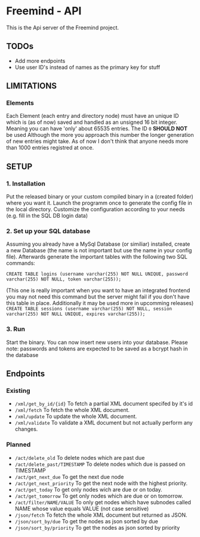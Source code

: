 # Freemind - API
This is the Api server of the Freemind project.

## TODOs
- Add more endpoints
- Use user ID's instead of names as the primary key for stuff

## LIMITATIONS
### Elements
Each Element (each entry and directory node) must have an unique ID which is
(as of now) saved and handled as an unsigned 16 bit integer. Meaning you can
have 'only' about 65535 entries. The ID `0` **SHOULD NOT** be used Although
the more you approach this number the longer generation of new entries might
take. As of now I don't think that anyone needs more than 1000 entries
registred at once.

## SETUP
### 1. Installation
Put the released binary or your custom compiled binary
in a (created folder) where you want it. Launch the
programm once to generate the config file in the local
directory. Customize the configuration according to your
needs (e.g. fill in the SQL DB login data)

### 2. Set up your SQL database
Assuming you already have a MySql Database (or similiar)
installed, create a new Database (the name is not important
but use the name in your config file). Afterwards generate
the important tables with the following two SQL commands:

`CREATE TABLE logins (username varchar(255) NOT NULL UNIQUE, password varchar(255) NOT NULL, token varchar(255));`

(This one is really important when you want to have an integrated frontend
you may not need this command but the server might fail if you don't have this
table in place. Additionally it may be used more in upcomming releases)
`CREATE TABLE sessions (username varchar(255) NOT NULL, session varchar(255) NOT NULL UNIQUE, expires varchar(255));`

### 3. Run
Start the binary. You can now insert new users into your database.
Please note: passwords and tokens are expected to be saved as a
bcrypt hash in the database

## Endpoints
### Existing
- `/xml/get_by_id/{id}` To fetch a partial XML document specifed by it's id
- `/xml/fetch` To fetch the whole XML document.
- `/xml/update` To update the whole XML document.
- `/xml/validate` To validate a XML document but not actually perform any changes.

### Planned
- `/act/delete_old` To delete nodes which are past due
- `/act/delete_past/TIMESTAMP` To delete nodes which due is passed on TIMESTAMP
- `/act/get_next_due` To get the next due node
- `/act/get_next_priority` To get the next node with the highest priority.
- `/act/get_today` To get only nodes wich are due or on today.
- `/act/get_tomorrow` To get only nodes which are due or on tomorrow.
- `/act/filter/NAME/VALUE` To only get nodes which have subnodes called NAME whose value equals VALUE (not case sensitive)
- `/json/fetch` To fetch the whole XML document but returned as JSON.
- `/json/sort_by/due` To get the nodes as json sorted by due
- `/json/sort_by/priority` To get the nodes as json sorted by priority